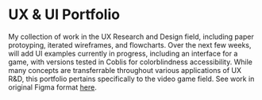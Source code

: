 # UX & UI Portfolio
My collection of work in the UX Research and Design field, including paper protoyping, iterated wireframes, and flowcharts. Over the next few weeks, will add UI examples currently in progress, including an interface for a game, with versions tested in Coblis for colorblindness accessibility. While many concepts are transferrable throughout various applications of UX R&D, this portfolio pertains specifically to the video game field.
See work in original Figma format [here](https://www.figma.com/file/AtHMTNrtwwfYFg8wXYaMnc/Austin-Newman-UX%2FUI-for-Gaming---Assignments?node-id=1%3A104&t=QxyWoRpDyon0fRiW-1).
